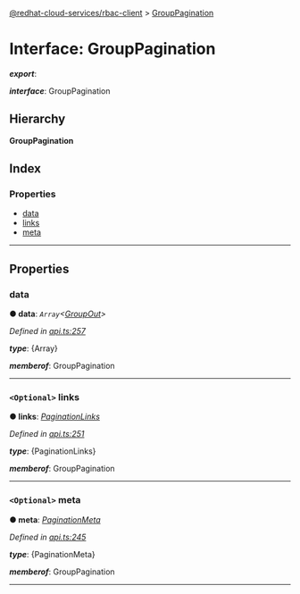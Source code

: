 [@redhat-cloud-services/rbac-client](../README.md) > [GroupPagination](../interfaces/grouppagination.md)

# Interface: GroupPagination

*__export__*: 

*__interface__*: GroupPagination

## Hierarchy

**GroupPagination**

## Index

### Properties

* [data](grouppagination.md#data)
* [links](grouppagination.md#links)
* [meta](grouppagination.md#meta)

---

## Properties

<a id="data"></a>

###  data

**● data**: *`Array`<[GroupOut](groupout.md)>*

*Defined in [api.ts:257](https://github.com/RedHatInsights/javascript-clients/blob/master/packages/rbac/api.ts#L257)*

*__type__*: {Array}

*__memberof__*: GroupPagination

___
<a id="links"></a>

### `<Optional>` links

**● links**: *[PaginationLinks](paginationlinks.md)*

*Defined in [api.ts:251](https://github.com/RedHatInsights/javascript-clients/blob/master/packages/rbac/api.ts#L251)*

*__type__*: {PaginationLinks}

*__memberof__*: GroupPagination

___
<a id="meta"></a>

### `<Optional>` meta

**● meta**: *[PaginationMeta](paginationmeta.md)*

*Defined in [api.ts:245](https://github.com/RedHatInsights/javascript-clients/blob/master/packages/rbac/api.ts#L245)*

*__type__*: {PaginationMeta}

*__memberof__*: GroupPagination

___

